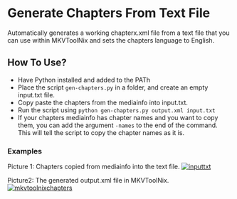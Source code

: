 # Generate Chapters From Text File
Automatically generates a working chapterx.xml file from a text file that you can use within MKVToolNix and sets the chapters language to English.

## How To Use? 
- Have Python installed and added to the PATh
- Place the script `gen-chapters.py` in a folder, and create an empty input.txt file. 
- Copy paste the chapters from the mediainfo into input.txt.
- Run the script using `python gen-chapters.py output.xml input.txt`
- If your chapters mediainfo has chapter names and you want to copy them, you can add the argument `-names` to the end of the command. This will tell the script to copy the chapter names as it is.

### Examples 

Picture 1: Chapters copied from mediainfo into the text file. 
<a href='https://postimages.org/' target='_blank'><img src='https://i.postimg.cc/KzTDjxt5/inputtxt.png' border='0' alt='inputtxt'/></a>

Picture2: The generated output.xml file in MKVToolNix. 
<a href="https://ibb.co/0YTZ6Ms"><img src="https://i.ibb.co/TP6R78W/mkvtoolnixchapters.png" alt="mkvtoolnixchapters" border="0"></a>

